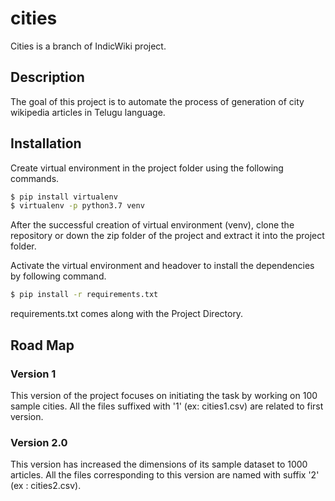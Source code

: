 # cities
Cities is a branch of IndicWiki project.


## Description

The goal of this project is to automate the process of generation of city wikipedia articles in Telugu language. 

## Installation
Create virtual environment in the project folder using the following commands.

```bash
$ pip install virtualenv
$ virtualenv -p python3.7 venv
```
After the successful creation of virtual environment (venv), clone the repository or down the zip folder of the project and extract it into the project folder.

Activate the virtual environment and headover to install the dependencies by following command.
```bash
$ pip install -r requirements.txt
```
requirements.txt comes along with the Project Directory. 

## Road Map
### Version 1
This version of the project focuses on initiating the task by working on 100 sample cities. All the files suffixed with '1' (ex: cities1.csv) are related to first version.
### Version 2.0
This version has increased the dimensions of its sample dataset to 1000 articles. All the files corresponding to this version are named with suffix '2' (ex : cities2.csv). 

